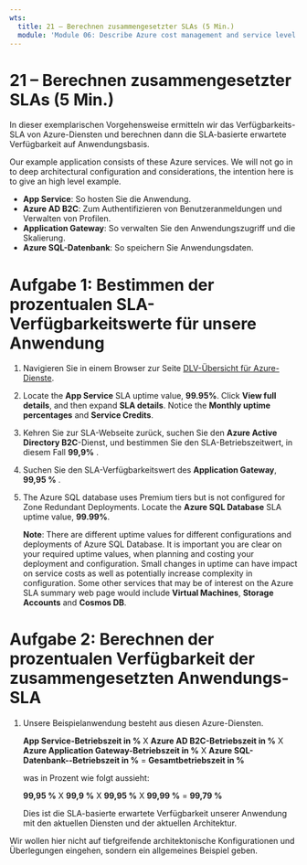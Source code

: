 ```yaml
---
wts:
  title: 21 – Berechnen zusammengesetzter SLAs (5 Min.)
  module: 'Module 06: Describe Azure cost management and service level agreements'
---
```

# <a name="21---calculate-composite-slas-5-min"></a>21 – Berechnen zusammengesetzter SLAs (5 Min.)

In dieser exemplarischen Vorgehensweise ermitteln wir das Verfügbarkeits-SLA von Azure-Diensten und berechnen dann die SLA-basierte erwartete Verfügbarkeit auf Anwendungsbasis.

Our example application consists of these Azure services. We will not go in to deep architectural configuration and considerations, the intention here is to give an high level example.

+ **App Service**: So hosten Sie die Anwendung.
+ **Azure AD B2C**: Zum Authentifizieren von Benutzeranmeldungen und Verwalten von Profilen.
+ **Application Gateway**: So verwalten Sie den Anwendungszugriff und die Skalierung. 
+ **Azure SQL-Datenbank**: So speichern Sie Anwendungsdaten. 

# <a name="task-1-determine-the-sla-uptime-percentage-values-for-our-application"></a>Aufgabe 1: Bestimmen der prozentualen SLA-Verfügbarkeitswerte für unsere Anwendung

1. Navigieren Sie in einem Browser zur Seite [DLV-Übersicht für Azure-Dienste](https://azure.microsoft.com/en-us/support/legal/sla/summary/).

2. Locate the <bpt id="p1">**</bpt>App Service<ept id="p1">**</ept> SLA uptime value, <bpt id="p2">**</bpt>99.95%<ept id="p2">**</ept>. Click <bpt id="p1">**</bpt>View full details<ept id="p1">**</ept>, and then expand <bpt id="p2">**</bpt>SLA details<ept id="p2">**</ept>. Notice the <bpt id="p1">**</bpt>Monthly uptime percentages<ept id="p1">**</ept> and <bpt id="p2">**</bpt>Service Credits<ept id="p2">**</ept>.

3. Kehren Sie zur SLA-Webseite zurück, suchen Sie den **Azure Active Directory B2C**-Dienst, und bestimmen Sie den SLA-Betriebszeitwert, in diesem Fall **99,9%** . 

4. Suchen Sie den SLA-Verfügbarkeitswert des **Application Gateway**, **99,95 %** . 

5. The Azure SQL database uses Premium tiers but is not configured for Zone Redundant Deployments. Locate the <bpt id="p1">**</bpt>Azure SQL Database<ept id="p1">**</ept> SLA uptime value, <bpt id="p2">**</bpt>99.99%<ept id="p2">**</ept>. 

    <bpt id="p1">**</bpt>Note<ept id="p1">**</ept>: There are different uptime values for different configurations and deployments of Azure SQL Database. It is important you are clear on your required uptime values, when planning and costing your deployment and configuration. Small changes in uptime can have impact on service costs as well as potentially increase complexity in configuration. Some other services that may be of interest on the Azure SLA summary web page would include <bpt id="p1">**</bpt>Virtual Machines<ept id="p1">**</ept>, <bpt id="p2">**</bpt>Storage Accounts<ept id="p2">**</ept> and <bpt id="p3">**</bpt>Cosmos DB<ept id="p3">**</ept>.

# <a name="task-2-calculate-the-application-composite-sla-percentage-uptime"></a>Aufgabe 2: Berechnen der prozentualen Verfügbarkeit der zusammengesetzten Anwendungs-SLA

1. Unsere Beispielanwendung besteht aus diesen Azure-Diensten.

    **App Service-Betriebszeit in %** X **Azure AD B2C-Betriebszeit in %** X **Azure Application Gateway-Betriebszeit in %** X **Azure SQL-Datenbank--Betriebszeit in %**  =  **Gesamtbetriebszeit in %**

    was in Prozent wie folgt aussieht:

    **99,95 %** X **99,9 %** X **99,95 %** X **99,99 %**  = **99,79 %**

    Dies ist die SLA-basierte erwartete Verfügbarkeit unserer Anwendung mit den aktuellen Diensten und der aktuellen Architektur.

Wir wollen hier nicht auf tiefgreifende architektonische Konfigurationen und Überlegungen eingehen, sondern ein allgemeines Beispiel geben.
